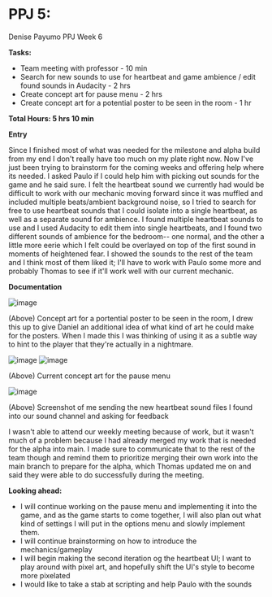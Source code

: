 # PPJ 5: 
Denise Payumo PPJ Week 6

**Tasks:**

- Team meeting with professor - 10 min
- Search for new sounds to use for heartbeat and game ambience / edit found sounds in Audacity - 2 hrs
- Create concept art for pause menu - 2 hrs
- Create concept art for a potential poster to be seen in the room - 1 hr

**Total Hours: 5 hrs 10 min**

**Entry** 

Since I finished most of what was needed for the milestone and alpha build from my end I don't really have too much on my plate right now. Now I've just been trying to brainstorm for the coming weeks and offering help where its needed. I asked Paulo if I could help him with picking out sounds for the game and he said sure. I felt the heartbeat sound we currently had would be difficult to work with our mechanic moving forward since it was muffled and included multiple beats/ambient background noise, so I tried to search for free to use heartbeat sounds that I could isolate into a single heartbeat, as well as a separate sound for ambience. I found multiple heartbeat sounds to use and I used Audacity to edit them into single heartbeats, and I found two different sounds of ambience for the bedroom-- one normal, and the other a little more eerie which I felt could be overlayed on top of the first sound in moments of heightened fear. I showed the sounds to the rest of the team and I think most of them liked it; I'll have to work with Paulo some more and probably Thomas to see if it'll work well with our current mechanic.

**Documentation**

![image](https://github.com/user-attachments/assets/a417b686-036a-4178-92d0-932fd467bdfb)


(Above) Concept art for a portential poster to be seen in the room, I drew this up to give Daniel an additional idea of what kind of art he could make for the posters. When I made this I was thinking of using it as a subtle way to hint to the player that they're actually in a nightmare.

![image](https://github.com/user-attachments/assets/18aace1d-3ef6-4627-9577-e2bc7153decc)
![image](https://github.com/user-attachments/assets/01e0e600-d30b-4587-acc7-a6c981a4574a)

(Above) Current concept art for the pause menu

![image](https://github.com/user-attachments/assets/75c869de-b136-405a-97c2-e18e6c93482a)

(Above) Screenshot of me sending the new heartbeat sound files I found into our sound channel and asking for feedback

I wasn't able to attend our weekly meeting because of work, but it wasn't much of a problem because I had already merged my work that is needed for the alpha into main. I made sure to communicate that to the rest of the team though and remind them to prioritize merging their own work into the main branch to prepare for the alpha, which Thomas updated me on and said they were able to do successfully during the meeting. 


**Looking ahead:**
- I will continue working on the pause menu and implementing it into the game, and as the game starts to come together, I will also plan out what kind of settings I will put in the options menu and slowly implement them. 
- I will continue brainstorming on how to introduce the mechanics/gameplay
- I will begin making the second iteration og the heartbeat UI; I want to play around with pixel art, and hopefully shift the UI's style to become more pixelated
- I would like to take a stab at scripting and help Paulo with the sounds
